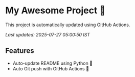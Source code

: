 # My Awesome Project 🚀

This project is automatically updated using GitHub Actions.

_Last updated: 2025-07-27 05:00:50 IST_

## Features
- Auto-update README using Python 🐍
- Auto Git push with GitHub Actions 🤖

